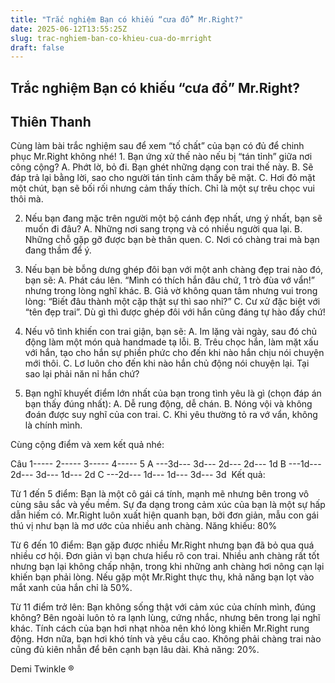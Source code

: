 ```yaml
---
title: "Trắc nghiệm Bạn có khiếu “cưa đổ” Mr.Right?"
date: 2025-06-12T13:55:25Z
slug: trac-nghiem-ban-co-khieu-cua-do-mrright
draft: false
---
```


## Trắc nghiệm Bạn có khiếu “cưa đổ” Mr.Right?

## Thiên Thanh

Cùng làm bài trắc nghiệm sau để xem “tố chất” của bạn có đủ để chinh phục Mr.Right không nhé!
​1. Bạn ứng xử thế nào nếu bị “tán tỉnh” giữa nơi công cộng?
A. Phớt lờ, bỏ đi. Bạn ghét những dạng con trai thế này.
B. Sẽ đáp trả lại bằng lời, sao cho người tán tỉnh cảm thấy bẽ mặt.
C. Hơi đỏ mặt một chút, bạn sẽ bối rối nhưng cảm thấy thích. Chỉ là một sự trêu chọc vui thôi mà.
 
2. Nếu bạn đang mặc trên người một bộ cánh đẹp nhất, ưng ý nhất, bạn sẽ muốn đi đâu?
A. Những nơi sang trọng và có nhiều người qua lại.
B. Những chỗ gặp gỡ được bạn bè thân quen.
C. Nơi có chàng trai mà bạn đang thầm để ý.
 
3. Nếu bạn bè bỗng dưng ghép đôi bạn với một anh chàng đẹp trai nào đó, bạn sẽ:
A. Phát cáu lên. “Mình có thích hắn đâu chứ, 1 trò đùa vớ vẩn!” nhưng trong lòng nghĩ khác.
B. Giả vờ không quan tâm nhưng vui trong lòng: “Biết đâu thành một cặp thật sự thì sao nhỉ?”
C. Cư xử đặc biệt với “tên đẹp trai”. Dù gì thì được ghép đôi với hắn cũng đáng tự hào đấy chứ!
 
4. Nếu vô tình khiến con trai giận, bạn sẽ:
A. Im lặng vài ngày, sau đó chủ động làm một món quà handmade tạ lỗi.
B. Trêu chọc hắn, làm mặt xấu với hắn, tạo cho hắn sự phiền phức cho đến khi nào hắn chịu nói chuyện mới thôi.
C. Lơ luôn cho đến khi nào hắn chủ động nói chuyện lại. Tại sao lại phải năn nỉ hắn chứ?
 
5. Bạn nghĩ khuyết điểm lớn nhất của bạn trong tình yêu là gì (chọn đáp án bạn thấy đúng nhất):
A. Dễ rung động, dễ chán.
B. Nóng vội và không đoán được suy nghĩ của con trai.
C. Khi yêu thường tỏ ra vớ vẩn, không là chính mình.
 
Cùng cộng điểm và xem kết quả nhé:
 
Câu 1----- 2----- 3----- 4----- 5
A ---3d--- 3d--- 2d--- 2d--- 1d
B ---1d--- 2d--- 3d--- 1d--- 2d
C ---2d--- 1d--- 1d--- 3d--- 3d
 ​ 
Kết quả:
 
Từ 1 đến 5 điểm: Bạn là một cô gái cá tính, mạnh mẽ nhưng bên trong vô cùng sâu sắc và yếu mềm. Sự đa dạng trong cảm xúc của bạn là một sự hấp dẫn hiếm có. Mr.Right luôn xuất hiện quanh bạn, bởi đơn giản, mẫu con gái thú vị như bạn là mơ ước của nhiều anh chàng. Năng khiếu: 80%
 
Từ 6 đến 10 điểm: Bạn gặp được nhiều Mr.Right nhưng bạn đã bỏ qua quá nhiều cơ hội. Đơn giản vì bạn chưa hiểu rõ con trai. Nhiều anh chàng rất tốt nhưng bạn lại không chấp nhận, trong khi những anh chàng hơi nông cạn lại khiến bạn phải lòng. Nếu gặp một Mr.Right thực thụ, khả năng bạn lọt vào mắt xanh của hắn chỉ là 50%.
 
Từ 11 điểm trở lên: Bạn không sống thật với cảm xúc của chính mình, đúng không? Bên ngoài luôn tỏ ra lạnh lùng, cứng nhắc, nhưng bên trong lại nghĩ khác. Tính cách của bạn hơi nhạt nhòa nên khó lòng khiến Mr.Right rung động. Hơn nữa, bạn hơi khó tính và yêu cầu cao. Không phải chàng trai nào cũng đủ kiên nhẫn để bên cạnh bạn lâu dài. Khả năng: 20%.
 
Demi Twinkle ®​